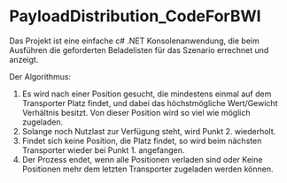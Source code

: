 # PayloadDistribution_CodeForBWI

Das Projekt ist eine einfache c# .NET Konsolenanwendung, die beim Ausführen die geforderten Beladelisten für das Szenario errechnet und anzeigt.

Der Algorithmus:
1. Es wird nach einer Position gesucht, die mindestens einmal auf dem Transporter Platz findet, und dabei das höchstmögliche Wert/Gewicht Verhältnis besitzt.
   Von dieser Position wird so viel wie möglich zugeladen.
2. Solange noch Nutzlast zur Verfügung steht, wird Punkt 2. wiederholt.
3. Findet sich keine Position, die Platz findet, so wird beim nächsten Transporter wieder bei Punkt 1. angefangen.
4. Der Prozess endet, wenn alle Positionen verladen sind oder Keine Positionen mehr dem letzten Transporter zugeladen werden können.

